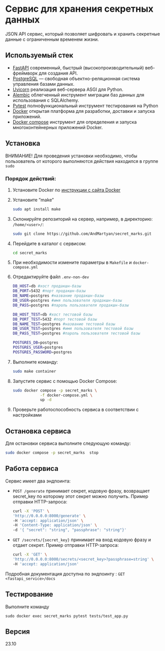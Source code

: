 # Сервис для хранения секретных данных

JSON API сервис, который позволяет шифровать и хранить секретные данные с ограниченным временем жизни. 

## Используемый стек

- [FastAPI](https://fastapi.tiangolo.com/) современный, быстрый (высокопроизводительный) веб-фреймворк для создания API.
- [PostgreSQL](https://www.postgresql.org) — свободная объектно-реляционная система управления базами данных.
- [Uvicorn](https://www.uvicorn.org/) реализация веб-сервера ASGI для Python.
- [Alembic](https://alembic.sqlalchemy.org/en/latest/) облегченный инструмент миграции баз данных для использования с SQLAlchemy.
- [Pytest](https://docs.pytest.org/en/7.4.x/contents.html) полнофункциональный инструмент тестирования на Python
- [Docker](https://docs.docker.com/get-started/overview/) открытая платформа для разработки, доставки и запуска приложений.
- [Docker compose](https://docs.docker.com/compose/) инструмент для определения и запуска многоконтейнерных приложений Docker. 


## Установка 
ВНИМАНИЕ! Для проведения установки необходимо, чтобы пользователь от которого выполняются действия находился в группе `sudo`
### Порядок действий:
1. Установите Docker по [инструкции с сайта Docker](https://docs.docker.com/engine/install/ubuntu/)
2. Установите ”make”
    ```bash
    sudo apt install make
    ```
2. Склонируйте репозиторий на сервер, например, в директорию: `/home/<user>/`:

    ```bash
    sudo git clone https://github.com/AndMartyan/secret_marks.git
    ```
3. Перейдите в каталог с сервисом:

    ```bash
    cd secret_marks
    ```
4. При необходимости измените параметры в `Makefile` и `docker-compose.yml`
5. Отредактируйте файл `.env-non-dev`
   ```bash
   DB_HOST=db #хост продакшн-базы 
   DB_PORT=5432 #порт продакшн-базы 
   DB_NAME=postgres #название продакшн-базы 
   DB_USER=postgres #имя пользователя продакшн-базы 
   DB_PASS=postgres #пароль пользователя продакшн-базы 
   
   DB_HOST_TEST=db #хост тестовой базы 
   DB_PORT_TEST=5432 #порт тестовой базы 
   DB_NAME_TEST=postgres #название тестовой базы
   DB_USER_TEST=postgres #имя пользователя тестовой базы
   DB_PASS_TEST=postgres #пароль пользователя тестовой базы
   
   POSTGRES_DB=postgres
   POSTGRES_USER=postgres
   POSTGRES_PASSWORD=postgres
    ```
6. Выполните команду:

    ```bash
    sudo make container
    ```

7. Запустите сервис с помощью Docker Compose:

    ```bash
    sudo docker compose -p secret_marks \
                -f docker-compose.yml \
                up -d
    ```
8. Проверьте работоспособность сервиса в соответствии с настройками

## Остановка сервиса

Для остановки сервиса выполните следующую команду:

   ```bash
   sudo docker compose -p secret_marks  stop
   ```

## Работа сервиса
Сервис имеет два эндпоинта:

- `POST /generate` принимает секрет, кодовую фразу, возвращает secret_key по которому этот секрет можно получить.
  Пример отправки HTTP-запроса:
  ```bash
  curl -X 'POST' \
  'http://0.0.0.0:8000/generate' \
  -H 'accept: application/json' \
  -H 'Content-Type: application/json' \
  -d '{ "secret": "string", "passphrase": "string"}'
  ```
  
- `GET /secrets/{secret_key}` принимает на вход кодовую фразу и отдает секрет.
  Пример отправки HTTP-запроса:
  ```bash
  curl -X 'GET' \
  'http://0.0.0.0:8000/secrets/<secret_key>?passphrase=string' \
  -H 'accept: application/json'
  ```
Подробная документация доступна по эндпоинту : `GET <fastapi_service>/docs` 

## Тестирование
Выполните команду 
```python3
sudo docker exec secret_marks pytest tests/test_app.py
```


## Версия

23.10